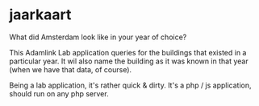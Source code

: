 # jaarkaart

What did Amsterdam look like in your year of choice?

This Adamlink Lab application queries for the buildings that existed in a particular year. It wil also name the building as it was known in that year (when we have that data, of course).

Being a lab application, it's rather quick & dirty. It's a php / js application, should run on any php server.
